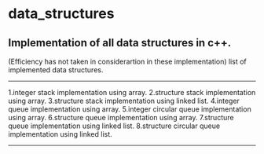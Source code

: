 # data_structures

Implementation of all data structures in c++.
--------------------------------------------------------------------
(Efficiency has not taken in considerartion in these implementation)
list of implemented data structures.

--------------------------------------------------------------------
1.integer stack implementation using array.
2.structure stack implementation using array.
3.structure stack implementation using linked list.
4.integer queue implementation using array.
5.integer circular queue implementation using array.
6.structure queue implementation using array.
7.structure queue implementation using linked list.
8.structure circular queue implementation using linked list.

--------------------------------------------------------------------


